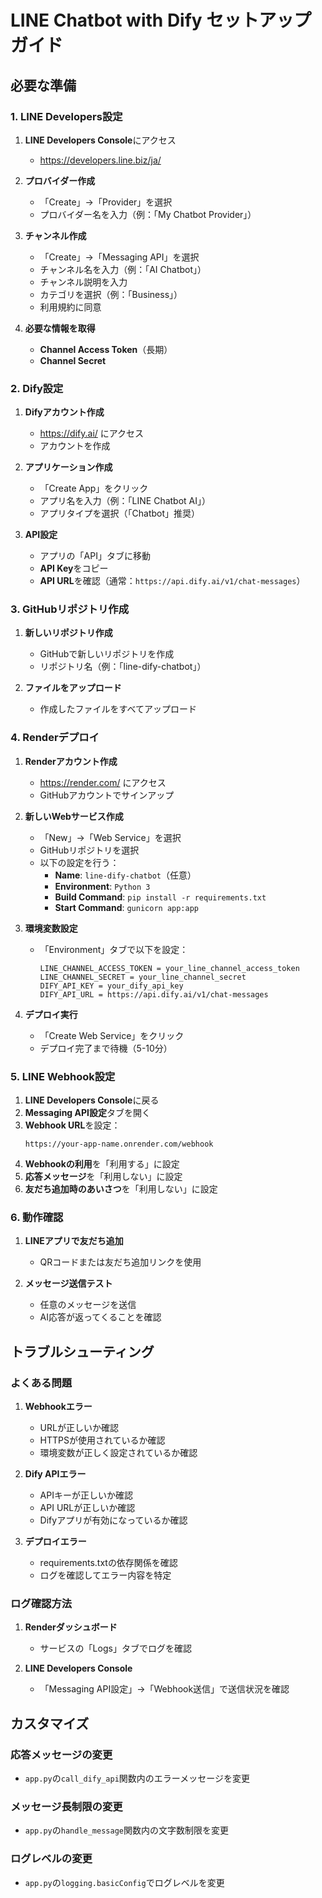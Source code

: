 # LINE Chatbot with Dify セットアップガイド

## 必要な準備

### 1. LINE Developers設定

1. **LINE Developers Console**にアクセス
   - https://developers.line.biz/ja/

2. **プロバイダー作成**
   - 「Create」→「Provider」を選択
   - プロバイダー名を入力（例：「My Chatbot Provider」）

3. **チャンネル作成**
   - 「Create」→「Messaging API」を選択
   - チャンネル名を入力（例：「AI Chatbot」）
   - チャンネル説明を入力
   - カテゴリを選択（例：「Business」）
   - 利用規約に同意

4. **必要な情報を取得**
   - **Channel Access Token**（長期）
   - **Channel Secret**

### 2. Dify設定

1. **Difyアカウント作成**
   - https://dify.ai/ にアクセス
   - アカウントを作成

2. **アプリケーション作成**
   - 「Create App」をクリック
   - アプリ名を入力（例：「LINE Chatbot AI」）
   - アプリタイプを選択（「Chatbot」推奨）

3. **API設定**
   - アプリの「API」タブに移動
   - **API Key**をコピー
   - **API URL**を確認（通常：`https://api.dify.ai/v1/chat-messages`）

### 3. GitHubリポジトリ作成

1. **新しいリポジトリ作成**
   - GitHubで新しいリポジトリを作成
   - リポジトリ名（例：「line-dify-chatbot」）

2. **ファイルをアップロード**
   - 作成したファイルをすべてアップロード

### 4. Renderデプロイ

1. **Renderアカウント作成**
   - https://render.com/ にアクセス
   - GitHubアカウントでサインアップ

2. **新しいWebサービス作成**
   - 「New」→「Web Service」を選択
   - GitHubリポジトリを選択
   - 以下の設定を行う：
     - **Name**: `line-dify-chatbot`（任意）
     - **Environment**: `Python 3`
     - **Build Command**: `pip install -r requirements.txt`
     - **Start Command**: `gunicorn app:app`

3. **環境変数設定**
   - 「Environment」タブで以下を設定：
     ```
     LINE_CHANNEL_ACCESS_TOKEN = your_line_channel_access_token
     LINE_CHANNEL_SECRET = your_line_channel_secret
     DIFY_API_KEY = your_dify_api_key
     DIFY_API_URL = https://api.dify.ai/v1/chat-messages
     ```

4. **デプロイ実行**
   - 「Create Web Service」をクリック
   - デプロイ完了まで待機（5-10分）

### 5. LINE Webhook設定

1. **LINE Developers Console**に戻る
2. **Messaging API設定**タブを開く
3. **Webhook URL**を設定：
   ```
   https://your-app-name.onrender.com/webhook
   ```
4. **Webhookの利用**を「利用する」に設定
5. **応答メッセージ**を「利用しない」に設定
6. **友だち追加時のあいさつ**を「利用しない」に設定

### 6. 動作確認

1. **LINEアプリで友だち追加**
   - QRコードまたは友だち追加リンクを使用

2. **メッセージ送信テスト**
   - 任意のメッセージを送信
   - AI応答が返ってくることを確認

## トラブルシューティング

### よくある問題

1. **Webhookエラー**
   - URLが正しいか確認
   - HTTPSが使用されているか確認
   - 環境変数が正しく設定されているか確認

2. **Dify APIエラー**
   - APIキーが正しいか確認
   - API URLが正しいか確認
   - Difyアプリが有効になっているか確認

3. **デプロイエラー**
   - requirements.txtの依存関係を確認
   - ログを確認してエラー内容を特定

### ログ確認方法

1. **Renderダッシュボード**
   - サービスの「Logs」タブでログを確認

2. **LINE Developers Console**
   - 「Messaging API設定」→「Webhook送信」で送信状況を確認

## カスタマイズ

### 応答メッセージの変更
- `app.py`の`call_dify_api`関数内のエラーメッセージを変更

### メッセージ長制限の変更
- `app.py`の`handle_message`関数内の文字数制限を変更

### ログレベルの変更
- `app.py`の`logging.basicConfig`でログレベルを変更
